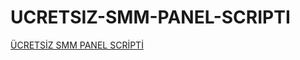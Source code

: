 # UCRETSIZ-SMM-PANEL-SCRIPTI
<a href="https://ucretsizscriptler.com.tr">ÜCRETSİZ SMM PANEL SCRİPTİ</a>
